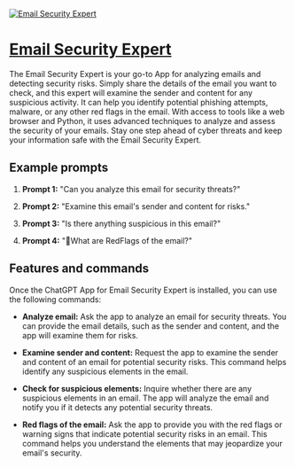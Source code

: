 [![Email Security Expert](https://files.oaiusercontent.com/file-CMY6IGgLYSnVDSATuMIqvRTW?se=2123-10-19T13%3A47%3A14Z&sp=r&sv=2021-08-06&sr=b&rscc=max-age%3D31536000%2C%20immutable&rscd=attachment%3B%20filename%3D37efea79-112c-42b6-930a-1d74a3e7a0b7.png&sig=HHfiEBNv6CBpsWQJFWFrYZoHnzY57muEubEhx7VoUHI%3D)](https://chat.openai.com/g/g-KX6GdA8lV-email-security-expert)

# [Email Security Expert](https://chat.openai.com/g/g-KX6GdA8lV-email-security-expert)

The Email Security Expert is your go-to App for analyzing emails and detecting security risks. Simply share the details of the email you want to check, and this expert will examine the sender and content for any suspicious activity. It can help you identify potential phishing attempts, malware, or any other red flags in the email. With access to tools like a web browser and Python, it uses advanced techniques to analyze and assess the security of your emails. Stay one step ahead of cyber threats and keep your information safe with the Email Security Expert.

## Example prompts

1. **Prompt 1:** "Can you analyze this email for security threats?"

2. **Prompt 2:** "Examine this email's sender and content for risks."

3. **Prompt 3:** "Is there anything suspicious in this email?"

4. **Prompt 4:** "🚩What are RedFlags of the email?"

## Features and commands

Once the ChatGPT App for Email Security Expert is installed, you can use the following commands:

- **Analyze email:** Ask the app to analyze an email for security threats. You can provide the email details, such as the sender and content, and the app will examine them for risks.

- **Examine sender and content:** Request the app to examine the sender and content of an email for potential security risks. This command helps identify any suspicious elements in the email.

- **Check for suspicious elements:** Inquire whether there are any suspicious elements in an email. The app will analyze the email and notify you if it detects any potential security threats.

- **Red flags of the email:** Ask the app to provide you with the red flags or warning signs that indicate potential security risks in an email. This command helps you understand the elements that may jeopardize your email's security.